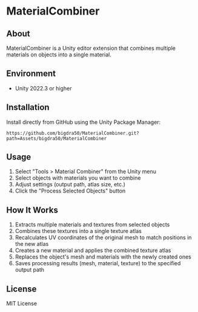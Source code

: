 # MaterialCombiner

## About
MaterialCombiner is a Unity editor extension that combines multiple materials on objects into a single material.  

## Environment
- Unity 2022.3 or higher

## Installation
Install directly from GitHub using the Unity Package Manager:  
```
https://github.com/bigdra50/MaterialCombiner.git?path=Assets/bigdra50/MaterialCombiner
```

## Usage
1. Select "Tools > Material Combiner" from the Unity menu
2. Select objects with materials you want to combine
3. Adjust settings (output path, atlas size, etc.)
4. Click the "Process Selected Objects" button

## How It Works
1. Extracts multiple materials and textures from selected objects
2. Combines these textures into a single texture atlas
3. Recalculates UV coordinates of the original mesh to match positions in the new atlas
4. Creates a new material and applies the combined texture atlas
5. Replaces the object's mesh and materials with the newly created ones
6. Saves processing results (mesh, material, texture) to the specified output path

## License
MIT License
